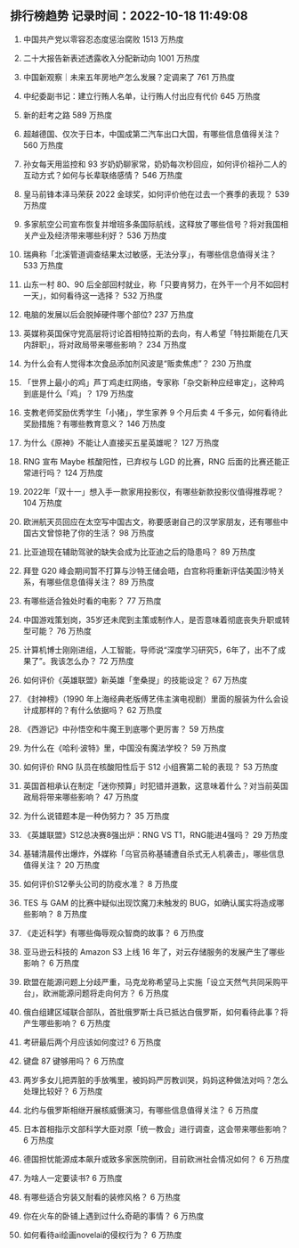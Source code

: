 
## 排行榜趋势 记录时间：2022-10-18 11:49:08
  
  1. 中国共产党以零容忍态度惩治腐败 1513 万热度
    
  2. 二十大报告新表述透露收入分配新动向 1001 万热度
    
  3. 中国新观察｜未来五年房地产怎么发展？定调来了 761 万热度
    
  4. 中纪委副书记：建立行贿人名单，让行贿人付出应有代价 645 万热度
    
  5. 新的赶考之路 589 万热度
    
  6. 超越德国、仅次于日本，中国成第二汽车出口大国，有哪些信息值得关注？ 560 万热度
    
  7. 孙女每天用监控和 93 岁奶奶聊家常，奶奶每次秒回应，如何评价祖孙二人的互动方式？如何与长辈联络感情？ 546 万热度
    
  8. 皇马前锋本泽马荣获 2022 金球奖，如何评价他在过去一个赛季的表现？ 539 万热度
    
  9. 多家航空公司宣布恢复并增班多条国际航线，这释放了哪些信号？将对我国相关产业及经济带来哪些利好？ 536 万热度
    
  10. 瑞典称「北溪管道调查结果太过敏感，无法分享」，有哪些信息值得关注？ 533 万热度
    
  11. 山东一村 80、90 后全部回村就业，称「只要肯努力，在外干一个月不如回村一天」，如何看待这一选择？ 532 万热度
    
  12. 电脑的发展以后会脱掉硬件哪个部位? 237 万热度
    
  13. 英媒称英国保守党高层将讨论首相特拉斯的去向，有人希望「特拉斯能在几天内辞职」，将对政局带来哪些影响？ 234 万热度
    
  14. 为什么会有人觉得本次食品添加剂风波是“贩卖焦虑”？ 230 万热度
    
  15. 「世界上最小的鸡」芦丁鸡走红网络，专家称「杂交新种应经审定」，这种鸡到底是什么「鸡」？ 179 万热度
    
  16. 支教老师奖励优秀学生「小猪」，学生家养 9 个月后卖 4 千多元，如何看待此奖励措施？有哪些教育意义？ 146 万热度
    
  17. 为什么《原神》不能让人直接买五星英雄呢？ 127 万热度
    
  18. RNG 宣布 Maybe 核酸阳性，已弃权与 LGD 的比赛，RNG 后面的比赛还能正常进行吗？ 124 万热度
    
  19. 2022年「双十一」想入手一款家用投影仪，有哪些新款投影仪值得推荐呢？ 104 万热度
    
  20. 欧洲航天员回应在太空写中国古文，称要感谢自己的汉学家朋友，还有哪些中国古文曾惊艳了你的生活？ 98 万热度
    
  21. 比亚迪现在辅助驾驶的缺失会成为比亚迪之后的隐患吗？ 89 万热度
    
  22. 拜登 G20 峰会期间暂不打算与沙特王储会晤，白宫称将重新评估美国沙特关系，有哪些信息值得关注？ 89 万热度
    
  23. 有哪些适合独处时看的电影？ 77 万热度
    
  24. 中国游戏策划岗，35岁还未爬到主策或制作人，是否意味着彻底丧失升职或转型可能？ 76 万热度
    
  25. 计算机博士刚刚进组，人工智能，导师说“深度学习研究5，6年了，出不了成果了”。我该怎么办？ 72 万热度
    
  26. 如何评价《英雄联盟》新英雄「奎桑提」的技能设定？ 67 万热度
    
  27. 《封神榜》（1990 年上海经典老版傅艺伟主演电视剧）里面的服装为什么会设计成那样的？有什么依据吗？ 62 万热度
    
  28. 《西游记》中孙悟空和牛魔王到底哪个更厉害？ 59 万热度
    
  29. 为什么在《哈利·波特》里，中国没有魔法学校？ 59 万热度
    
  30. 如何评价 RNG 队员在核酸阳性后于 S12 小组赛第二轮的表现？ 53 万热度
    
  31. 英国首相承认在制定「迷你预算」时犯错并道歉，这意味着什么？对当前英国政局将带来哪些影响？ 47 万热度
    
  32. 为什么说错题本是一种伪努力？ 35 万热度
    
  33. 《英雄联盟》S12总决赛8强出炉：RNG VS T1，RNG能进4强吗？ 29 万热度
    
  34. 基辅清晨传出爆炸，外媒称「乌官员称基辅遭自杀式无人机袭击」，哪些信息值得关注？ 20 万热度
    
  35. 如何评价S12拳头公司的防疫水准？ 8 万热度
    
  36. TES 与 GAM 的比赛中疑似出现饮魔刀未触发的 BUG，如确认属实将造成哪些影响？ 8 万热度
    
  37. 《走近科学》有哪些侮辱观众智商的故事？ 6 万热度
    
  38. 亚马逊云科技的 Amazon S3 上线 16 年了，对云存储服务的发展产生了哪些影响？ 6 万热度
    
  39. 欧盟在能源问题上分歧严重，马克龙称希望马上实施「设立天然气共同采购平台」，欧洲能源问题将走向何方？ 6 万热度
    
  40. 俄白组建区域联合部队，首批俄罗斯士兵已抵达白俄罗斯，如何看待此事？将产生哪些影响？ 6 万热度
    
  41. 考研最后两个月应该如何度过? 6 万热度
    
  42. 键盘 87 键够用吗？ 6 万热度
    
  43. 两岁多女儿把弄脏的手放嘴里，被妈妈严厉教训哭，妈妈这种做法对吗？怎么处理比较好？ 6 万热度
    
  44. 北约与俄罗斯相继开展核威慑演习，有哪些信息值得关注？ 6 万热度
    
  45. 日本首相指示文部科学大臣对原「统一教会」进行调查，这会带来哪些影响？ 6 万热度
    
  46. 德国担忧能源成本飙升或致多家医院倒闭，目前欧洲社会情况如何？ 6 万热度
    
  47. 为啥人一定要读书? 6 万热度
    
  48. 有哪些适合穷装又耐看的装修风格？ 6 万热度
    
  49. 你在火车的卧铺上遇到过什么奇葩的事情？ 6 万热度
    
  50. 如何看待ai绘画novelai的侵权行为？ 6 万热度
    